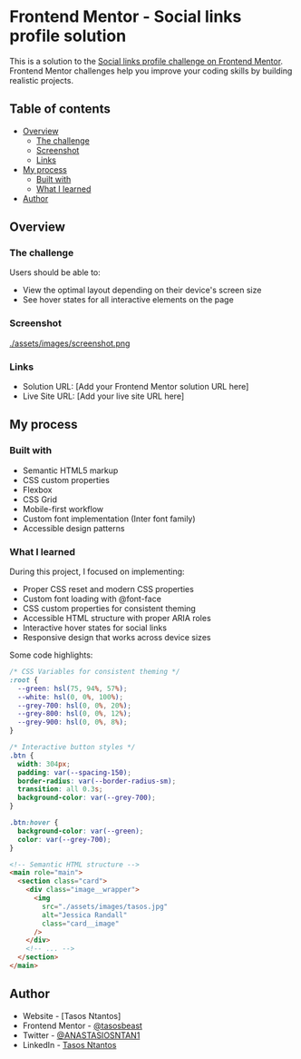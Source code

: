 # Frontend Mentor - Social links profile solution

This is a solution to the [Social links profile challenge on Frontend Mentor](https://www.frontendmentor.io/challenges/social-links-profile-UG32l9m6dQ). Frontend Mentor challenges help you improve your coding skills by building realistic projects.

## Table of contents

- [Overview](#overview)
  - [The challenge](#the-challenge)
  - [Screenshot](#screenshot)
  - [Links](#links)
- [My process](#my-process)
  - [Built with](#built-with)
  - [What I learned](#what-i-learned)
- [Author](#author)

## Overview

### The challenge

Users should be able to:

- View the optimal layout depending on their device's screen size
- See hover states for all interactive elements on the page

### Screenshot

[./assets/images/screenshot.png](./assets/images/screenshot.png)

### Links

- Solution URL: [Add your Frontend Mentor solution URL here]
- Live Site URL: [Add your live site URL here]

## My process

### Built with

- Semantic HTML5 markup
- CSS custom properties
- Flexbox
- CSS Grid
- Mobile-first workflow
- Custom font implementation (Inter font family)
- Accessible design patterns

### What I learned

During this project, I focused on implementing:

- Proper CSS reset and modern CSS properties
- Custom font loading with @font-face
- CSS custom properties for consistent theming
- Accessible HTML structure with proper ARIA roles
- Interactive hover states for social links
- Responsive design that works across device sizes

Some code highlights:

```css
/* CSS Variables for consistent theming */
:root {
  --green: hsl(75, 94%, 57%);
  --white: hsl(0, 0%, 100%);
  --grey-700: hsl(0, 0%, 20%);
  --grey-800: hsl(0, 0%, 12%);
  --grey-900: hsl(0, 0%, 8%);
}

/* Interactive button styles */
.btn {
  width: 304px;
  padding: var(--spacing-150);
  border-radius: var(--border-radius-sm);
  transition: all 0.3s;
  background-color: var(--grey-700);
}

.btn:hover {
  background-color: var(--green);
  color: var(--grey-700);
}
```

```html
<!-- Semantic HTML structure -->
<main role="main">
  <section class="card">
    <div class="image__wrapper">
      <img
        src="./assets/images/tasos.jpg"
        alt="Jessica Randall"
        class="card__image"
      />
    </div>
    <!-- ... -->
  </section>
</main>
```

## Author

- Website - [Tasos Ntantos]
- Frontend Mentor - [@tasosbeast](https://www.frontendmentor.io/profile/tasosbeast)
- Twitter - [@ANASTASIOSNTAN1](https://x.com/ANASTASIOSNTAN1)
- LinkedIn - [Tasos Ntantos](https://www.linkedin.com/in/tasos-ntantos-735b07100/)
